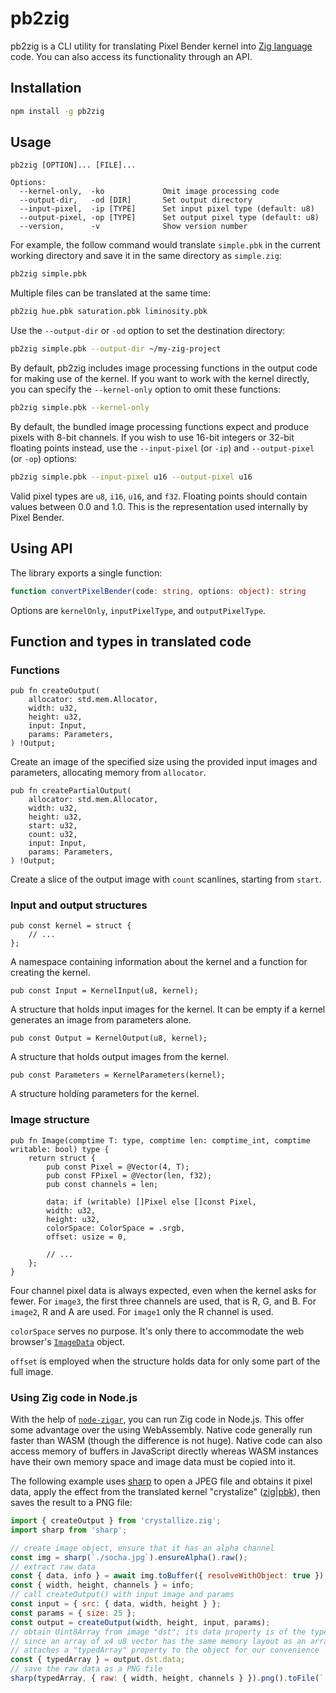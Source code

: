 # pb2zig

pb2zig is a CLI utility for translating Pixel Bender kernel into [Zig language](https://ziglang.org/) code. You can also access its functionality through an API.

## Installation

```sh
npm install -g pb2zig
```

## Usage

```
pb2zig [OPTION]... [FILE]...

Options:
  --kernel-only,  -ko             Omit image processing code
  --output-dir,   -od [DIR]       Set output directory
  --input-pixel,  -ip [TYPE]      Set input pixel type (default: u8)
  --output-pixel, -op [TYPE]      Set output pixel type (default: u8)
  --version,      -v              Show version number
```

For example, the follow command would translate `simple.pbk` in the current working directory and
save it in the same directory as `simple.zig`:

```sh
pb2zig simple.pbk
```

Multiple files can be translated at the same time:

```sh
pb2zig hue.pbk saturation.pbk liminosity.pbk
```

Use the `--output-dir` or `-od` option to set the destination directory:

```sh
pb2zig simple.pbk --output-dir ~/my-zig-project
```

By default, pb2zig includes image processing functions in the output code for making use of the
kernel. If you want to work with the kernel directly, you can specify the `--kernel-only` option
to omit these functions:

```sh
pb2zig simple.pbk --kernel-only
```

By default, the bundled image processing functions expect and produce pixels with 8-bit channels.
If you wish to use 16-bit integers or 32-bit floating points instead, use the `--input-pixel` (or
`-ip`) and `--output-pixel` (or `-op`) options:

```sh
pb2zig simple.pbk --input-pixel u16 --output-pixel u16
```

Valid pixel types are `u8`, `i16`, `u16`, and `f32`. Floating points should contain values between
0.0 and 1.0. This is the representation used internally by Pixel Bender.

## Using API

The library exports a single function:

```ts
function convertPixelBender(code: string, options: object): string
```

Options are `kernelOnly`, `inputPixelType`, and `outputPixelType`.

## Function and types in translated code

### Functions

```zig
pub fn createOutput(
    allocator: std.mem.Allocator,
    width: u32,
    height: u32,
    input: Input,
    params: Parameters,
) !Output;
```

Create an image of the specified size using the provided input images and parameters, allocating
memory from `allocator`.

```zig
pub fn createPartialOutput(
    allocator: std.mem.Allocator,
    width: u32,
    height: u32,
    start: u32,
    count: u32,
    input: Input,
    params: Parameters,
) !Output;
```

Create a slice of the output image with `count` scanlines, starting from `start`.

### Input and output structures

```zig
pub const kernel = struct {
    // ...
};
```

A namespace containing information about the kernel and a function for creating the kernel.

```zig
pub const Input = KernelInput(u8, kernel);
```

A structure that holds input images for the kernel. It can be empty if a kernel generates
an image from parameters alone.

```zig
pub const Output = KernelOutput(u8, kernel);
```

A structure that holds output images from the kernel.

```zig
pub const Parameters = KernelParameters(kernel);
```

A structure holding parameters for the kernel.

### Image structure

```zig
pub fn Image(comptime T: type, comptime len: comptime_int, comptime writable: bool) type {
    return struct {
        pub const Pixel = @Vector(4, T);
        pub const FPixel = @Vector(len, f32);
        pub const channels = len;

        data: if (writable) []Pixel else []const Pixel,
        width: u32,
        height: u32,
        colorSpace: ColorSpace = .srgb,
        offset: usize = 0,

        // ...
    };
}
```

Four channel pixel data is always expected, even when the kernel asks for fewer. For `image3`, the
first three channels are used, that is R, G, and B. For `image2`, R and A are used. For `image1`
only the R channel is used.

`colorSpace` serves no purpose. It's only there to accommodate the web browser's
[`ImageData`](https://developer.mozilla.org/en-US/docs/Web/API/ImageData) object.

`offset` is employed when the structure holds data for only some part of the full image.

### Using Zig code in Node.js

With the help of [`node-zigar`](https://github.com/chung-leong/zigar), you can run Zig code in
Node.js. This offer some advantage over the using WebAssembly. Native code generally run faster
than WASM (though the difference is not huge). Native code can also access memory of buffers in
JavaScript directly whereas WASM instances have their own memory space and image data must be
copied into it.

The following example uses [sharp](https://www.npmjs.com/package/sharp) to open a JPEG file
and obtains it pixel data, apply the effect from the translated kernel
"crystalize" ([zig](./test/zig-output/crystallize.zig)|[pbk](./test/pbk-samples/crystallize.pbk)),
then saves the result to a PNG file:

```js
import { createOutput } from 'crystallize.zig';
import sharp from 'sharp';

// create image object, ensure that it has an alpha channel
const img = sharp(`./socha.jpg`).ensureAlpha().raw();
// extract raw data
const { data, info } = await img.toBuffer({ resolveWithObject: true });
const { width, height, channels } = info;
// call createOutput() with input image and params
const input = { src: { data, width, height } };
const params = { size: 25 };
const output = createOutput(width, height, input, params);
// obtain Uint8Array from image "dst"; its data property is of the type `[]@Vector(4, u8)`
// since an array of x4 u8 vector has the same memory layout as an array of u8, Zigar
// attaches a "typedArray" property to the object for our convenience
const { typedArray } = output.dst.data;
// save the raw data as a PNG file
sharp(typedArray, { raw: { width, height, channels } }).png().toFile(`./crystallize.png`);

```
